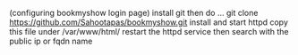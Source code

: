 (configuring bookmyshow login page)
install git 
then do ...
git clone https://github.com/Sahootapas/bookmyshow.git
install and start  httpd
copy this file under /var/www/html/
restart the httpd service 
then search with the public  ip or fqdn name 
